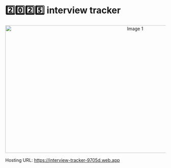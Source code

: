 # 2️⃣0️⃣2️⃣5️⃣ interview tracker

<p align="center">
  <img src="img/screenshot_12.png" alt="Image 1" width="800" height="400">
</p>

Hosting URL: https://interview-tracker-9705d.web.app
